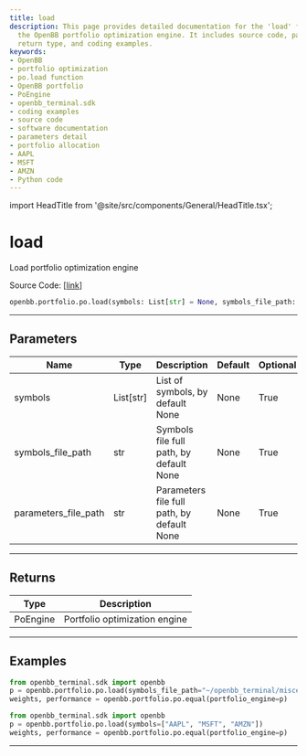 ```yaml
---
title: load
description: This page provides detailed documentation for the 'load' function of
  the OpenBB portfolio optimization engine. It includes source code, parameters detail,
  return type, and coding examples.
keywords:
- OpenBB
- portfolio optimization
- po.load function
- OpenBB portfolio
- PoEngine
- openbb_terminal.sdk
- coding examples
- source code
- software documentation
- parameters detail
- portfolio allocation
- AAPL
- MSFT
- AMZN
- Python code
---
```


import HeadTitle from '@site/src/components/General/HeadTitle.tsx';

<HeadTitle title="load - Po - Portfolio - Reference | OpenBB SDK Docs" />

# load

Load portfolio optimization engine

Source Code: [[link](https://github.com/OpenBB-finance/OpenBBTerminal/tree/main/openbb_terminal/portfolio/portfolio_optimization/po_model.py#L61)]

```python
openbb.portfolio.po.load(symbols: List[str] = None, symbols_file_path: str = None, parameters_file_path: str = None)
```

---

## Parameters

| Name | Type | Description | Default | Optional |
| ---- | ---- | ----------- | ------- | -------- |
| symbols | List[str] | List of symbols, by default None | None | True |
| symbols_file_path | str | Symbols file full path, by default None | None | True |
| parameters_file_path | str | Parameters file full path, by default None | None | True |


---

## Returns

| Type | Description |
| ---- | ----------- |
| PoEngine | Portfolio optimization engine |
---

## Examples

```python
from openbb_terminal.sdk import openbb
p = openbb.portfolio.po.load(symbols_file_path="~/openbb_terminal/miscellaneous/portfolio_examples/allocation/60_40_Portfolio.xlsx")
weights, performance = openbb.portfolio.po.equal(portfolio_engine=p)
```

```python
from openbb_terminal.sdk import openbb
p = openbb.portfolio.po.load(symbols=["AAPL", "MSFT", "AMZN"])
weights, performance = openbb.portfolio.po.equal(portfolio_engine=p)
```

---
